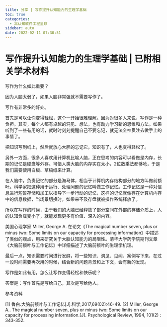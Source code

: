 ```yaml
---
title: 分享 | 写作提升认知能力的生理学基础 
toc: true
categories:
  - 高认知软件工程星球
sidebar: auto
date: 2022-02-11 07:30:51
---
```


# 写作提升认知能力的生理学基础 | 已附相关学术材料

写作为什么如此重要？

因为人脑太弱了，如果人脑非常强就不需要写作了。

写作有非常多的好处。

首先是可以让你变得轻松，这个一开始很难理解。因为对很多人来说，写作是一种负担。其实，每个人都有卓越的洞见、想法，也有动力学习新的思维和方法。如果听到了一些有用的话，就时时刻刻提醒自己不要忘记，就无法全神贯注去做手上的事情了。

把知识写到纸上，然后就放心大胆的忘记它，知识有了，人也变得轻松了。

另外一方面，很多人喜欢用计算机比喻人脑，正在思考的内容可以看做是内存，长期的记忆是硬盘等外存。可惜人类大脑的内存实在太小，2位数乘法都够呛，于是我们需要使用白板、草稿纸来计算。

在人脑中，负责记忆的部分是海马体，相当于计算机内存结构部分的地方叫做前额叶。科学家把这种用于运行、处理问题的记忆叫做工作记忆。工作记忆是一种对信息进行短暂存储和加工以指导下一步行动的记忆，这样的记忆就像存在计算机内存中的信息数据，当场景切换时，如果来不及存盘就被操作系统释放了。

所以在写作的时候，由于我们的大脑已经释放了部分空间在外部的存储介质上，人的认知负载变小了，就能发现更多有价值、深入的内容。

美国心理学家 Miller, George A. 在论文《The magical number seven, plus or minus two: Some limits on our capacity for processing information》中描述了类似的观点，用来研究关于大脑认知能力的局限性。清华大学药学院期刊文章《大脑前额叶与工作记忆》中详细描述了大脑前额叶的生理学机理。

最后一点，知识需要时间进行发酵，将一些知识、洞见、见闻、案例写下来，在过一段时间需要再次用的时候，结合新的问题背景和上下文，会有新的发现。

写作是如此有用，怎么让写作变得轻松和快乐呢？

答案是：写作首先是写给自己，其次是写给他人。

参考资料

[1] 鲁白.大脑前额叶与工作记忆[J].科学,2017,69(02):46-49.
[2] Miller, George A.. The magical number seven, plus or minus two: Some limits on our capacity for processing information.[J]. Psychological Review, 1994, 101(2) : 343-352.
